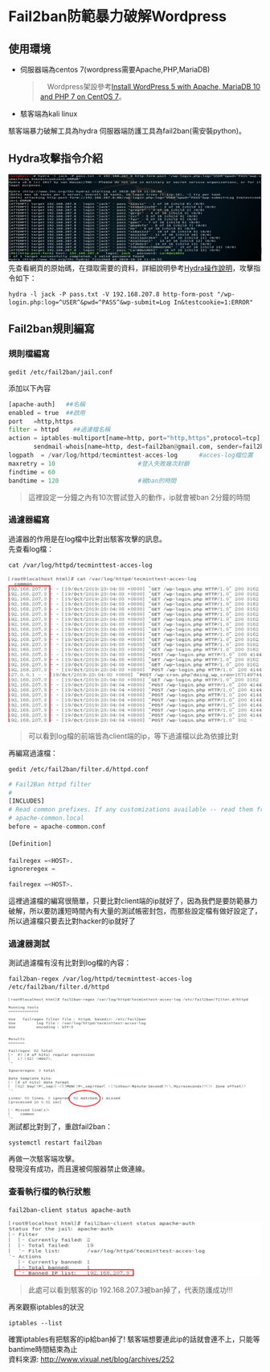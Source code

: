 # Fail2ban防範暴力破解Wordpress
## 使用環境
* 伺服器端為centos 7(wordpress需要Apache,PHP,MariaDB)
    >　Wordpress架設參考[Install WordPress 5 with Apache, MariaDB 10 and PHP 7 on CentOS 7](https://www.tecmint.com/install-wordpress-with-apache-on-centos-rhel-fedora/)。
* 駭客端為kali linux
     
駭客端暴力破解工具為hydra
伺服器端防護工具為fail2ban(需安裝python)。    
## Hydra攻擊指令介紹      
![image](c.png)      
先查看網頁的原始碼，在擷取需要的資料，詳細說明參考[Hydra操作說明](https://github.com/NQUwebsecurityproject/website-security/tree/master/Hydra%E6%93%8D%E4%BD%9C%E8%AA%AA%E6%98%8E)，攻擊指令如下：       
```
hydra -l jack -P pass.txt -V 192.168.207.8 http-form-post "/wp-login.php:log=^USER^&pwd=^PASS^&wp-submit=Log In&testcookie=1:ERROR"
```
## Fail2ban規則編寫
### 規則檔編寫  
```
gedit /etc/fail2ban/jail.conf
```
添加以下內容
```python
[apache-auth]   ##名稱
enabled = true  ##啟用
port   =http,https
filter = httpd    ##過濾檔名稱
action = iptables-multiport[name=http, port="http,https",protocol=tcp]               ##動作
       sendmail-whois[name=http, dest=fail2ban@gmail.com, sender=fail2ban]      #能寄送email
logpath  = /var/log/httpd/tecminttest-acces-log      #acces-log檔位置
maxretry = 10                       #登入失敗幾次封鎖 
findtime = 60                        
bandtime = 120                      #被ban的時間
```
> 這裡設定一分鐘之內有10次嘗試登入的動作，ip就會被ban 2分鐘的時間
### 過濾器編寫      
過濾器的作用是在log檔中比對出駭客攻擊的訊息。     
先查看log檔：
```
cat /var/log/httpd/tecminttest-acces-log
```     
![image](g.png)
> 可以看到log檔的前端皆為client端的ip，等下過濾檔以此為依據比對

再編寫過濾檔：       
```
gedit /etc/fail2ban/filter.d/httpd.conf
```      
```python
# Fail2Ban httpd filter
#
[INCLUDES]
# Read common prefixes. If any customizations available -- read them from
# apache-common.local
before = apache-common.conf

[Definition]

failregex =<HOST>.
ignoreregex =
```
```python       
failregex =<HOST>.      
```
這裡過濾檔的編寫很簡單，只要比對client端的ip就好了，因為我們是要防範暴力破解，所以要防護短時間內有大量的測試帳密封包，而那些設定檔有做好設定了，所以過濾檔只要去比對hacker的ip就好了

### 過濾器測試
測試過濾檔有沒有比對到log檔的內容：      
```
fail2ban-regex /var/log/httpd/tecminttest-acces-log /etc/fail2ban/filter.d/httpd
```      
![image](d.png)       
測試都比對到了，重啟fail2ban：      
```
systemctl restart fail2ban
```
再做一次駭客端攻擊。          
發現沒有成功，而且還被伺服器禁止做連線。

### 查看執行檔的執行狀態
```
fail2ban-client status apache-auth
```     
![image](f.png)

> 此處可以看到駭客的ip 192.168.207.3被ban掉了，代表防護成功!!!

再來觀察iptables的狀況    

```
iptables --list
```
確實iptables有把駭客的ip給ban掉了! 駭客端想要連此ip的話就會連不上，只能等bantime時間結束為止      
資料來源: http://www.vixual.net/blog/archives/252